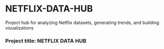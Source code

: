 # NETFLIX-DATA-HUB
Project hub for analyzing Netflix datasets, generating trends, and building visualizations

### Project title: NETFLIX DATA HUB

